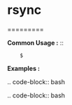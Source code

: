 # rsync
=========



**Common Usage :**  ::

		$ 
		

**Examples :**

.. code-block:: bash


.. code-block:: bash